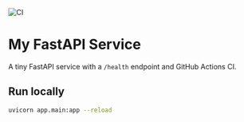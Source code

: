 ![CI](https://github.com/rohinii/my-fastapi-service/actions/workflows/ci.yml/badge.svg?branch=main)



# My FastAPI Service

A tiny FastAPI service with a `/health` endpoint and GitHub Actions CI.

## Run locally
```bash
uvicorn app.main:app --reload
